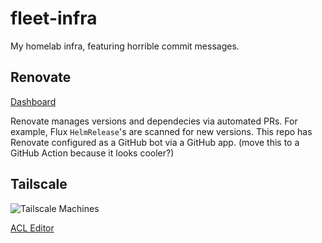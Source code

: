 # fleet-infra

My homelab infra, featuring horrible commit messages.

## Renovate

[Dashboard](https://developer.mend.io/github/emerconnelly/fleet-infra)

Renovate manages versions and dependecies via automated PRs. For example, Flux `HelmRelease`'s are scanned for new versions. This repo has Renovate configured as a GitHub bot via a GitHub app. (move this to a GitHub Action because it looks cooler?)

## Tailscale

![Tailscale Machines](https://img.shields.io/badge/Machines-242424?logo=tailscale)

[ACL Editor](https://login.tailscale.com/admin/acls/file)

